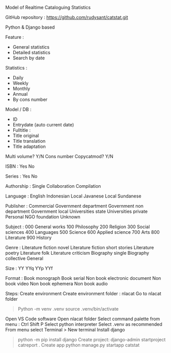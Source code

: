 
Model of Realtime Cataloguing Statistics

GitHub repository : https://github.com/rudysant/catstat.git 

Python & Django based

Feature :
- General statistics
- Detailed statistics
- Search by date

Statistics :
- Daily
- Weekly
- Monthly
- Annual
- By cons number

Model / DB :
- ID
- Entrydate (auto current date)
- Fulltitle :
- Title original
- Title translation
- Title adaptation


Multi volume? Y/N
Cons number
Copycatmod? Y/N


ISBN :
Yes
No

Series :
Yes
No

Authorship :
Single 
Collaboration
Compilation

Language :
English
Indonesian
Local Javanese
Local Sundanese

Publisher :
Commercial
Government department
Government non department
Government local
Universities state
Universities private
Personal
NGO foundation
Unknown


Subject :
000 General works
100 Philosophy
200 Religion
300 Social sciences
400 Languages
500 Science
600 Applied science
700 Arts
800 Literature
900 History

Genre :
Literature fiction novel
Literature fiction short stories
Literature poetry
Literature folk
Literature criticism
Biography single
Biography collective
General

Size :
YY
YYq
YYp
YYf


Format :
Book monograph
Book serial
Non book electronic document
Non book video
Non book ephemera
Non book audio


Steps:
Create environment
Create environment folder : nlacat
Go to nlacat folder
> Python -m venv .venv
> source .venv/bin/activate

Open VS Code software
Open nlacat folder
Select command palette from menu : Ctrl Shift P
Select python interpreter
Select .venv as recommended
From menu select Terminal > New terminal
Install django
> python -m pip install django
Create project: 
> django-admin startproject catreport .
Create app
> python manage.py startapp catstat




